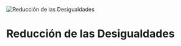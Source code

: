 ![Reducción de las Desigualdades](https://www.undp.org/content/dam/undp/sdg/tiles/sdg-es-10.png "Reducción de las Desigualdades")
# Reducción de las Desigualdades
